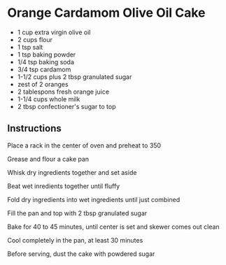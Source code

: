 # Orange Cardamom Olive Oil Cake

- 1 cup extra virgin olive oil
- 2 cups flour
- 1 tsp salt
- 1 tsp baking powder
- 1/4 tsp baking soda
- 3/4 tsp cardamom
- 1-1/2 cups plus 2 tbsp granulated sugar
- zest of 2 oranges
- 2 tablespons fresh orange juice
- 1-1/4 cups whole milk
- 2 tbsp confectioner's sugar to top

## Instructions

Place a rack in the center of oven and preheat to 350

Grease and flour a cake pan

Whisk dry ingredients together and set aside

Beat wet inredients together until fluffy

Fold dry ingredients into wet ingredients until just combined

Fill the pan and top with 2 tbsp granulated sugar

Bake for 40 to 45 minutes, until center is set and skewer comes out clean

Cool completely in the pan, at least 30 minutes

Before serving, dust the cake with powdered sugar
